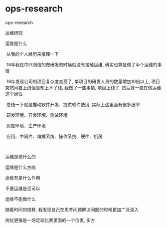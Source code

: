 # ops-research
ops-research

运维研究



运维是什么

​	从我的个人经历来推理一下

​		18年我在中兴网信的做研发的时候就没有接触运维, 确实也算是做了半个运维的事情

​		19年发现公司的项目复杂度变高了, 单项目的研发人员的数量增加10倍以上, 项目突然间要上线但是却上不了线, 我做了一些事情, 项目上线了, 然后就一直在做运维这个岗位

​	总结一下就是推动软件开发、提供软件使用, 实际上这里面有很多细节

​		研发环境、开发环境、测试环境

​		灰度环境、生产环境

​			应用、中间件、编排系统、操作系统、硬件、机房

​	

运维是做什么的

运维是什么方向

运维有是什么作用

不要运维是否可以

运维不能做什么







随着时间的推移, 我发现自己在思考问题解决问题的时候更加广泛深入

岗位更像是一场足球比赛里面的一个位置, 多方
